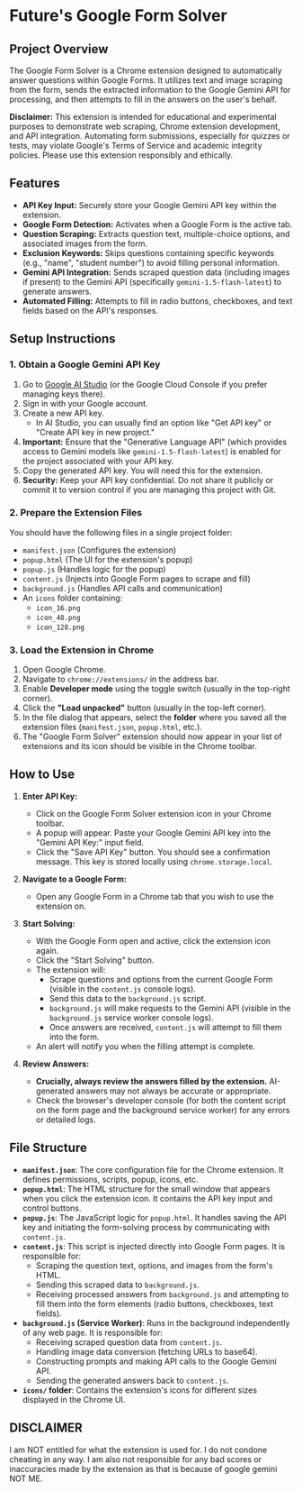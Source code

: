 # Future's Google Form Solver

## Project Overview

The Google Form Solver is a Chrome extension designed to automatically answer questions within Google Forms. It utilizes text and image scraping from the form, sends the extracted information to the Google Gemini API for processing, and then attempts to fill in the answers on the user's behalf.

**Disclaimer:** This extension is intended for educational and experimental purposes to demonstrate web scraping, Chrome extension development, and API integration. Automating form submissions, especially for quizzes or tests, may violate Google's Terms of Service and academic integrity policies. Please use this extension responsibly and ethically.

## Features

* **API Key Input:** Securely store your Google Gemini API key within the extension.
* **Google Form Detection:** Activates when a Google Form is the active tab.
* **Question Scraping:** Extracts question text, multiple-choice options, and associated images from the form.
* **Exclusion Keywords:** Skips questions containing specific keywords (e.g., "name", "student number") to avoid filling personal information.
* **Gemini API Integration:** Sends scraped question data (including images if present) to the Gemini API (specifically `gemini-1.5-flash-latest`) to generate answers.
* **Automated Filling:** Attempts to fill in radio buttons, checkboxes, and text fields based on the API's responses.

## Setup Instructions

### 1. Obtain a Google Gemini API Key

1.  Go to [Google AI Studio](https://aistudio.google.com/) (or the Google Cloud Console if you prefer managing keys there).
2.  Sign in with your Google account.
3.  Create a new API key.
    * In AI Studio, you can usually find an option like "Get API key" or "Create API key in new project."
4.  **Important:** Ensure that the "Generative Language API" (which provides access to Gemini models like `gemini-1.5-flash-latest`) is enabled for the project associated with your API key.
5.  Copy the generated API key. You will need this for the extension.
6.  **Security:** Keep your API key confidential. Do not share it publicly or commit it to version control if you are managing this project with Git.

### 2. Prepare the Extension Files

You should have the following files in a single project folder:

* `manifest.json` (Configures the extension)
* `popup.html` (The UI for the extension's popup)
* `popup.js` (Handles logic for the popup)
* `content.js` (Injects into Google Form pages to scrape and fill)
* `background.js` (Handles API calls and communication)
* An `icons` folder containing:
    * `icon_16.png`
    * `icon_48.png`
    * `icon_128.png`



### 3. Load the Extension in Chrome

1.  Open Google Chrome.
2.  Navigate to `chrome://extensions/` in the address bar.
3.  Enable **Developer mode** using the toggle switch (usually in the top-right corner).
4.  Click the **"Load unpacked"** button (usually in the top-left corner).
5.  In the file dialog that appears, select the **folder** where you saved all the extension files (`manifest.json`, `popup.html`, etc.).
6.  The "Google Form Solver" extension should now appear in your list of extensions and its icon should be visible in the Chrome toolbar.

## How to Use

1.  **Enter API Key:**
    * Click on the Google Form Solver extension icon in your Chrome toolbar.
    * A popup will appear. Paste your Google Gemini API key into the "Gemini API Key:" input field.
    * Click the "Save API Key" button. You should see a confirmation message. This key is stored locally using `chrome.storage.local`.

2.  **Navigate to a Google Form:**
    * Open any Google Form in a Chrome tab that you wish to use the extension on.

3.  **Start Solving:**
    * With the Google Form open and active, click the extension icon again.
    * Click the "Start Solving" button.
    * The extension will:
        * Scrape questions and options from the current Google Form (visible in the `content.js` console logs).
        * Send this data to the `background.js` script.
        * `background.js` will make requests to the Gemini API (visible in the `background.js` service worker console logs).
        * Once answers are received, `content.js` will attempt to fill them into the form.
    * An alert will notify you when the filling attempt is complete.

4.  **Review Answers:**
    * **Crucially, always review the answers filled by the extension.** AI-generated answers may not always be accurate or appropriate.
    * Check the browser's developer console (for both the content script on the form page and the background service worker) for any errors or detailed logs.

## File Structure

* **`manifest.json`**: The core configuration file for the Chrome extension. It defines permissions, scripts, popup, icons, etc.
* **`popup.html`**: The HTML structure for the small window that appears when you click the extension icon. It contains the API key input and control buttons.
* **`popup.js`**: The JavaScript logic for `popup.html`. It handles saving the API key and initiating the form-solving process by communicating with `content.js`.
* **`content.js`**: This script is injected directly into Google Form pages. It is responsible for:
    * Scraping the question text, options, and images from the form's HTML.
    * Sending this scraped data to `background.js`.
    * Receiving processed answers from `background.js` and attempting to fill them into the form elements (radio buttons, checkboxes, text fields).
* **`background.js` (Service Worker)**: Runs in the background independently of any web page. It is responsible for:
    * Receiving scraped question data from `content.js`.
    * Handling image data conversion (fetching URLs to base64).
    * Constructing prompts and making API calls to the Google Gemini API.
    * Sending the generated answers back to `content.js`.
* **`icons/` folder**: Contains the extension's icons for different sizes displayed in the Chrome UI.

## DISCLAIMER

I am NOT entitled for what the extension is used for. I do not condone cheating in any way. I am also not responsible for any bad scores or inaccuracies made by the extension as that is because of google gemini NOT ME.